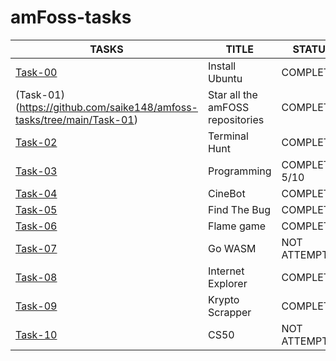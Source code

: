 # amFoss-tasks

|TASKS|TITLE|STATUS|
|-----|-----|------|
|[Task-00](https://github.com/saike148/amfoss-tasks/tree/main/Task-00)|Install Ubuntu|COMPLETED|
|(Task-01)(https://github.com/saike148/amfoss-tasks/tree/main/Task-01)|Star all the amFOSS repositories|COMPLETED|
|[Task-02](https://github.com/saike148/amfoss-tasks/tree/main/Task-02)|Terminal Hunt|COMPLETED|
|[Task-03](https://github.com/saike148/amfoss-tasks/tree/main/Task-03)|Programming|COMPLETED 5/10|
|[Task-04](https://github.com/saike148/amfoss-tasks/tree/main/Task-04)|CineBot|COMPLETED|
|[Task-05](https://github.com/saike148/amfoss-tasks/tree/main/Task-05)|Find The Bug|COMPLETED|
|[Task-06](https://github.com/saike148/amfoss-tasks/tree/main/Task-06)|Flame game|COMPLETED|
|[Task-07](https://github.com/saike148/amfoss-tasks/tree/main/Task-07)|Go WASM|NOT ATTEMPTED|
|[Task-08](https://github.com/saike148/amfoss-tasks/tree/main/Task-08)|Internet Explorer|COMPLETED|
|[Task-09](https://github.com/saike148/amfoss-tasks/tree/main/Task-09)|Krypto Scrapper|COMPLETED|
|[Task-10](https://github.com/saike148/amfoss-tasks/tree/main/Task-10)|CS50|NOT ATTEMPTED|